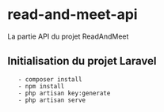 # read-and-meet-api
La partie API du projet ReadAndMeet


## Initialisation du projet Laravel

``` 
   - composer install 
   - npm install
   - php artisan key:generate
   - php artisan serve
```

